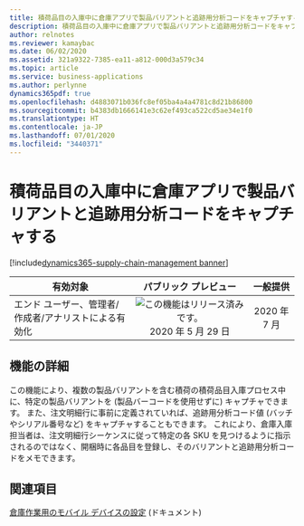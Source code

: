 ```yaml
---
title: 積荷品目の入庫中に倉庫アプリで製品バリアントと追跡用分析コードをキャプチャする
description: 積荷品目の入庫中に倉庫アプリで製品バリアントと追跡用分析コードをキャプチャする
author: relnotes
ms.reviewer: kamaybac
ms.date: 06/02/2020
ms.assetid: 321a9322-7385-ea11-a812-000d3a579c34
ms.topic: article
ms.service: business-applications
ms.author: perlynne
dynamics365pdf: true
ms.openlocfilehash: d4883071b036fc8ef05ba4a4a4781c8d21b86800
ms.sourcegitcommit: b4383db1666141e3c62ef493ca522cd5ae34e1f0
ms.translationtype: HT
ms.contentlocale: ja-JP
ms.lasthandoff: 07/01/2020
ms.locfileid: "3440371"
---
```

# <a name="capture-product-variants-and-tracking-dimensions-in-the-warehousing-app-during-load-item-receiving"></a>積荷品目の入庫中に倉庫アプリで製品バリアントと追跡用分析コードをキャプチャする
[!include[dynamics365-supply-chain-management banner](../includes/dynamics365-supply-chain-management.md)]

| 有効対象    |  パブリック プレビュー | 一般提供 | 
| ---------- | :----------: |:----------: |
|エンド ユーザー、管理者/作成者/アナリストによる有効化|![この機能はリリース済みです。](/dynamics365-release-plan/media/green-checkmark.png "この機能はリリース済みです。") 2020 年 5 月 29 日| 2020 年 7 月|






## <a name="feature-details"></a>機能の詳細
<!--feature detail start -->
この機能により、複数の製品バリアントを含む積荷の積荷品目入庫プロセス中に、特定の製品バリアントを (製品バーコードを使用せずに) キャプチャできます。 また、注文明細行に事前に定義されていれば、追跡用分析コード値 (バッチやシリアル番号など) をキャプチャすることもできます。 これにより、倉庫入庫担当者は、注文明細行シーケンスに従って特定の各 SKU を見つけるように指示されるのではなく、開梱時に各品目を登録し、そのバリアントと追跡用分析コードをメモできます。
<!--feature detail end -->










## <a name="see-also"></a>関連項目

<!--docs start-->
[倉庫作業用のモバイル デバイスの設定](https://docs.microsoft.com/dynamics365/supply-chain/warehousing/configure-mobile-devices-warehouse) (ドキュメント)
<!--docs end-->
